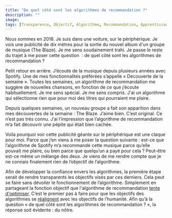 ```yaml
---
title: "De quel côté sont les algorithmes de recommandation ?"
description: ""
image:
tags: [Transparence, Objectif, Algorithme, Recommandation, Apprentissage automatique, Publicité, Attention]
---
```


Nous sommes en 2018. Je suis dans une voiture, sur le périphérique. Je vois une publicité de dix mètres pour la sortie du nouvel album d'un groupe de musique (The Blaze). Je me sens soudainement trahi. Je passe le reste du trajet à me poser cette question  : de quel côté sont les algorithmes de recommandation ?

Petit retour en arrière. J’écoute de la musique depuis plusieurs années avec Spotify. Une de mes fonctionnalités préférées s’appelle « Découverte de la semaine ». Toutes les semaines, un algorithme de recommandation me suggère de nouvelles chansons, en fonction de ce que j’écoute habituellement. Je me sens spécial. Je me sens compris. J'ai un algorithme qui sélectionne rien que pour moi des titres qui pourraient me plaire.

Depuis quelques semaines, un nouveau groupe a fait son apparition dans mes découvertes de la semaine : The Blaze. J’aime bien. C’est original. Ce n’est pas très connu. J’ai l’impression que l’algorithme de recommandation m’a fait découvrir une pépite qui était bien cachée.

Voila pourquoi voir cette publicité géante sur le périphérique est une claque pour moi. Parce que j’en viens à me poser la question suivante : est-ce que l’algorithme de Spotify m’a recommandé cette musique parce qu’elle pouvait me plaire, ou bien parce que quelqu’un a payé pour cela ? Peut-être est-ce même un mélange des deux. Je viens de me rendre compte que je ne connais finalement rien de l’objectif de l’algorithme.

Afin de développer la confiance envers les algorithmes, la première étape serait de rendre transparents les objectifs visés par ces derniers. Cela peut se faire sans dévoiler le fonctionnement de l’algorithme. Simplement en partageant la fonction objectif que l'algorithme de recommandation [tente d'optimiser](https://f14e.fr/2020/01/16/algorithme-gere-cantine/). C’est le premier pas à faire pour que les objectifs des algorithmes se [réalignent](https://f14e.fr/2019/10/11/ethique-algorithme-objectif/) avec les objectifs de l’humanité. Afin qu’à la question « de quel côté sont les algorithmes de recommandation ? », la réponse soit évidente : du nôtre.
